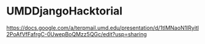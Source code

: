 # UMDDjangoHacktorial

https://docs.google.com/a/terpmail.umd.edu/presentation/d/1tlMNaoN1lRyitl2PoAfVfFafrgC-0UwepBoQMzz5QGc/edit?usp=sharing
